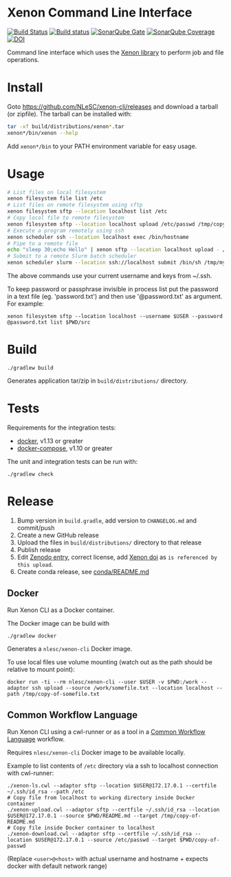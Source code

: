 # Xenon Command Line Interface

[![Build Status](https://travis-ci.org/NLeSC/xenon-cli.svg?branch=master)](https://travis-ci.org/NLeSC/xenon-cli)
[![Build status](https://ci.appveyor.com/api/projects/status/vki0xma8y7glpt09/branch/master?svg=true)](https://ci.appveyor.com/project/NLeSC/xenon-cli/branch/master)
[![SonarQube Gate](https://sonarcloud.io/api/badges/gate?key=nl.esciencecenter.xenon.cli%3Axenon-cli)](https://sonarcloud.io/dashboard?id=nl.esciencecenter.xenon.cli%3Axenon-cli)
[![SonarQube Coverage](https://sonarcloud.io/api/badges/measure?key=nl.esciencecenter.xenon.cli%3Axenon-cli&metric=coverage)](https://sonarcloud.io/component_measures?id=nl.esciencecenter.xenon.cli%3Axenon-cli&metric=Coverage)
[![DOI](https://zenodo.org/badge/80642209.svg)](https://zenodo.org/badge/latestdoi/80642209)

Command line interface which uses the [Xenon library](https://nlesc.github.io/Xenon) to perform job and file operations.

# Install

Goto https://github.com/NLeSC/xenon-cli/releases and download a tarball (or zipfile).
The tarball can be installed with:
```bash
tar -xf build/distributions/xenon*.tar
xenon*/bin/xenon --help
```
Add `xenon*/bin` to your PATH environment variable for easy usage.

# Usage

```bash
# List files on local filesystem
xenon filesystem file list /etc
# List files on remote filesystem using sftp
xenon filesystem sftp --location localhost list /etc
# Copy local file to remote filesystem
xenon filesystem sftp --location localhost upload /etc/passwd /tmp/copy-of-passwd
# Execute a program remotely using ssh
xenon scheduler ssh --location localhost exec /bin/hostname
# Pipe to a remote file
echo "sleep 30;echo Hello" | xenon sftp --location localhost upload - /tmp/myjob.sh
# Submit to a remote Slurm batch scheduler
xenon scheduler slurm --location ssh://localhost submit /bin/sh /tmp/myjob.sh
```

The above commands use your current username and keys from ~/.ssh.

To keep password or passphrase invisible in process list put the password in a text file (eg. 'password.txt') and then use '@password.txt' as argument.
For example:
```
xenon filesystem sftp --location localhost --username $USER --password @password.txt list $PWD/src
```

# Build

```
./gradlew build
```

Generates application tar/zip in `build/distributions/` directory.

# Tests

Requirements for the integration tests:
* [docker](https://docs.docker.com/engine/installation/), v1.13 or greater
* [docker-compose](https://docs.docker.com/compose/), v1.10 or greater

The unit and integration tests can be run with:
```
./gradlew check
```

# Release

1. Bump version in `build.gradle`, add version to `CHANGELOG.md` and commit/push
2. Create a new GitHub release
3. Upload the files in `build/distributions/` directory to that release
4. Publish release
5. Edit [Zenodo entry](https://doi.org/10.5281/zenodo.597603), correct license, add [Xenon doi](https://doi.org/10.5281/zenodo.597993) as `is referenced by this upload`.
6. Create conda release, see [conda/README.md](conda/README.md)

## Docker

Run Xenon CLI as a Docker container.

The Docker image can be build with
```
./gradlew docker
```

Generates a `nlesc/xenon-cli` Docker image.

To use local files use volume mounting (watch out as the path should be relative to mount point):
```
docker run -ti --rm nlesc/xenon-cli --user $USER -v $PWD:/work --adaptor ssh upload --source /work/somefile.txt --location localhost --path /tmp/copy-of-somefile.txt 
```

## Common Workflow Language

Run Xenon CLI using a cwl-runner or as a tool in a [Common Workflow Language](http://www.commonwl.org/) workflow.

Requires `nlesc/xenon-cli` Docker image to be available locally.

Example to list contents of `/etc` directory via a ssh to localhost connection with cwl-runner:
```
./xenon-ls.cwl --adaptor sftp --location $USER@172.17.0.1 --certfile ~/.ssh/id_rsa --path /etc
# Copy file from localhost to working directory inside Docker container
./xenon-upload.cwl --adaptor sftp --certfile ~/.ssh/id_rsa --location $USER@172.17.0.1 --source $PWD/README.md --target /tmp/copy-of-README.md
# Copy file inside Docker container to localhost
./xenon-download.cwl --adaptor sftp --certfile ~/.ssh/id_rsa --location $USER@172.17.0.1 --source /etc/passwd --target $PWD/copy-of-passwd
```
(Replace `<user>@<host>` with actual username and hostname + expects docker with default network range)

